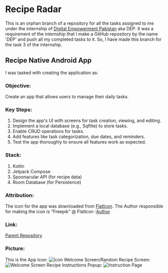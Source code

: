 # Recipe Radar

This is an orphan branch of a repository for all the tasks assigned to me under the internship of [Digital Empowerment Pakistan](https://digitalempowermentpakistan.com/) aka DEP.
It was a requirement of the internship that I make a GitHub repository by the name 'DEP' and push all my completed tasks to it.
So, I have made this branch for the task 3 of the internship.

## Recipe Native Android App

I was tasked with creating the application as:

### Objective:

Create an app that allows users to manage their
daily tasks.

### Key Steps:

1. Design the app's UI with screens for task creation,
   viewing, and editing.
2. Implement a local database (e.g., Sqflite) to store tasks.
3. Enable CRUD operations for tasks.
4. Add features like task categorization, due dates, and
   reminders.
5. Test the app thoroughly to ensure all features work as
   expected.

### Stack:

1. Kotlin
2. Jetpack Compose
3. Spoonacular API (for recipe data)
4. Room Database (for Persistence)

### Attribution:

The icon for the app was downloaded from [FlatIcon](https://www.flaticon.com/).
The Author responsible for making the icon is "Freepik" @ FlatIcon :[Author](https://www.flaticon.com/authors/freepik)

### Link:
[Parent Repository](https://github.com/RanaMahadAhmer/DEP)

### Picture:
This is the App Icon:
![Icon](https://github.com/user-attachments/assets/2481ca5c-5dde-43aa-a450-c4c9349e9fe4)
Welcome Screen/Random Recipe Screen:
![Welcome Screen](https://github.com/user-attachments/assets/21e433dd-e999-42b1-95cb-0cbb72401119)
Recipe Instructions Popup:
![Instruction Page](https://github.com/user-attachments/assets/99d65c73-3375-4fea-ae5f-ef2bebbafa6f)







